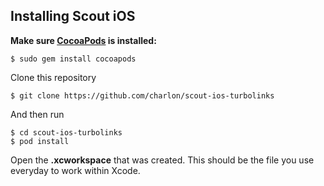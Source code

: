 ## Installing Scout iOS

**Make sure [CocoaPods](http://cocoapods.org) is installed:**
```
$ sudo gem install cocoapods
```

Clone this repository
```
$ git clone https://github.com/charlon/scout-ios-turbolinks
```
And then run
```
$ cd scout-ios-turbolinks
$ pod install
```

Open the __**.xcworkspace**__ that was created. This should be the file you use everyday to work within Xcode.
